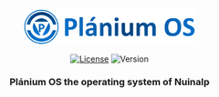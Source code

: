 <p align="center"><img src="https://raw.githubusercontent.com/Nuinalp/planium-os/master/logo-plos.png" alt="Plánium OS logo" width="300"/></p>
<p align="center">
  <a href="https://github.com/Nuinalp/planium-os/blob/master/LICENSE"><img src="https://img.shields.io/badge/License-BSD-blue.svg" alt="License"/></a>
  <img src="https://img.shields.io/badge/Version-0.0.1-green.svg" alt="Version"/>
</p>

<h3 align="center">Plánium OS the operating system of Nuinalp</h3>
